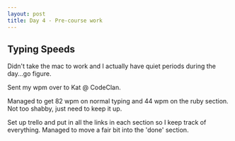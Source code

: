 ```yaml
---
layout: post
title: Day 4 - Pre-course work
---
```


## Typing Speeds

Didn't take the mac to work and I actually have quiet periods during the day...go figure.

Sent my wpm over to Kat @ CodeClan.

Managed to get 82 wpm on normal typing and 44 wpm on the ruby section. Not too shabby, just need to keep it up.

Set up trello and put in all the links in each section so I keep track of everything. Managed to move a fair bit into the 'done' section. 
